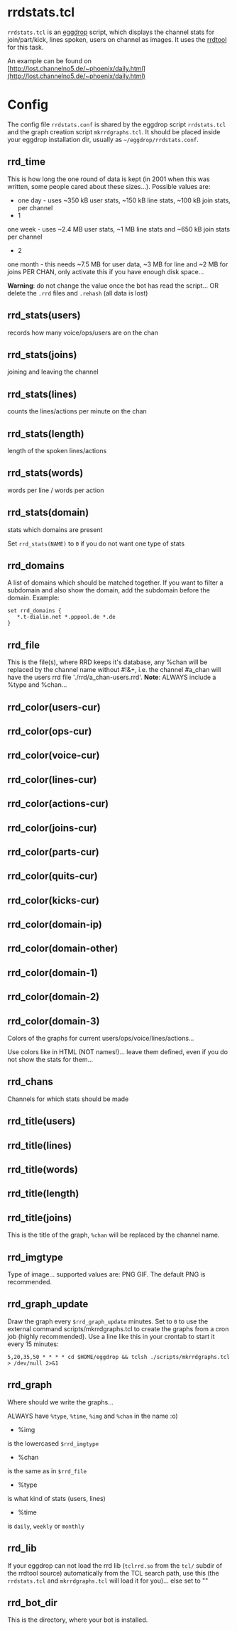 # rrdstats.tcl

`rrdstats.tcl` is an [eggdrop](http://www.eggheads.org/) script, which
displays the channel stats for join/part/kick, lines spoken, users on channel
as images. It uses the [rrdtool](http://www.rrdtool.org/) for this task.

An example can be found on [http://lost.channelno5.de/~phoenix/daily.html](http://lost.channelno5.de/~phoenix/daily.html)

# Config

The config file `rrdstats.conf` is shared by the eggdrop script
`rrdstats.tcl` and the graph creation script `mkrrdgraphs.tcl`. It should
be placed inside your eggdrop installation dir, usually as
`~/eggdrop/rrdstats.conf`.

## rrd\_time

This is how long the one round of data is kept (in 2001 when this was written,
some people cared about these sizes...). Possible values are:

- one day - uses ~350 kB user stats, ~150 kB line stats, ~100 kB join stats,
per channel
- 1

one week - uses  ~2.4 MB user stats, ~1 MB line stats and ~650 kB join stats
per channel

- 2

one month - this needs ~7.5 MB for user data, ~3 MB for line and ~2 MB for
joins PER CHAN, only activate this if you have enough disk space...

__Warning__: do not change the value once the bot has read the script... OR
delete the `.rrd` files and `.rehash` (all data is lost)

## rrd\_stats(users)

records how many voice/ops/users are on the chan

## rrd\_stats(joins)

joining and leaving the channel

## rrd\_stats(lines)

counts the lines/actions per minute on the chan

## rrd\_stats(length)

length of the spoken lines/actions

## rrd\_stats(words)

words per line / words per action

## rrd\_stats(domain)

stats which domains are present

Set `rrd_stats(NAME)` to `0` if you do not want one type of stats

## rrd\_domains

A list of domains which should be matched together. If you want to filter a
subdomain and also show the domain, add the subdomain before the domain.
Example:

    set rrd_domains {
       *.t-dialin.net *.pppool.de *.de
    }

## rrd\_file

This is the file(s), where RRD keeps it's database, any %chan will be
replaced by the channel name without \#!&+, i.e. the channel \#a\_chan
will have the users rrd file './rrd/a\_chan-users.rrd'.
__Note__: ALWAYS include a %type and %chan...

## rrd\_color(users-cur)

## rrd\_color(ops-cur)

## rrd\_color(voice-cur)

## rrd\_color(lines-cur)

## rrd\_color(actions-cur)

## rrd\_color(joins-cur)

## rrd\_color(parts-cur)

## rrd\_color(quits-cur)

## rrd\_color(kicks-cur)

## rrd\_color(domain-ip)

## rrd\_color(domain-other)

## rrd\_color(domain-1)

## rrd\_color(domain-2)

## rrd\_color(domain-3)

Colors of the graphs for current users/ops/voice/lines/actions...

Use colors like in HTML (NOT names!)... leave them defined, even if
you do not show the stats for them...

## rrd\_chans

Channels for which stats should be made

## rrd\_title(users)

## rrd\_title(lines)

## rrd\_title(words)

## rrd\_title(length)

## rrd\_title(joins)

This is the title of the graph, `%chan` will be replaced by the channel
name.

## rrd\_imgtype

Type of image... supported values are: PNG GIF. The default PNG
is recommended.

## rrd\_graph\_update

Draw the graph every `$rrd_graph_update` minutes. Set to `0` to use the
external command scripts/mkrrdgraphs.tcl to create the graphs from a cron job
(highly recommended). Use a line like this in your crontab to start it every
15 minutes:

    5,20,35,50 * * * * cd $HOME/eggdrop && tclsh ./scripts/mkrrdgraphs.tcl > /dev/null 2>&1

## rrd\_graph

Where should we write the graphs...

ALWAYS have `%type`, `%time`, `%img` and `%chan` in the name :o)

- %img

is the lowercased `$rrd_imgtype`

- %chan

is the same as in `$rrd_file`

- %type

is what kind of stats (users, lines)

- %time

is `daily`, `weekly` or `monthly`

## rrd\_lib

If your eggdrop can not load the rrd lib (`tclrrd.so` from the `tcl/`
subdir of the rrdtool source) automatically from the TCL search path,
use this (the `rrdstats.tcl` and `mkrrdgraphs.tcl` will load it for you)...
else set to ""

## rrd\_bot\_dir

This is the directory, where your bot is installed.
